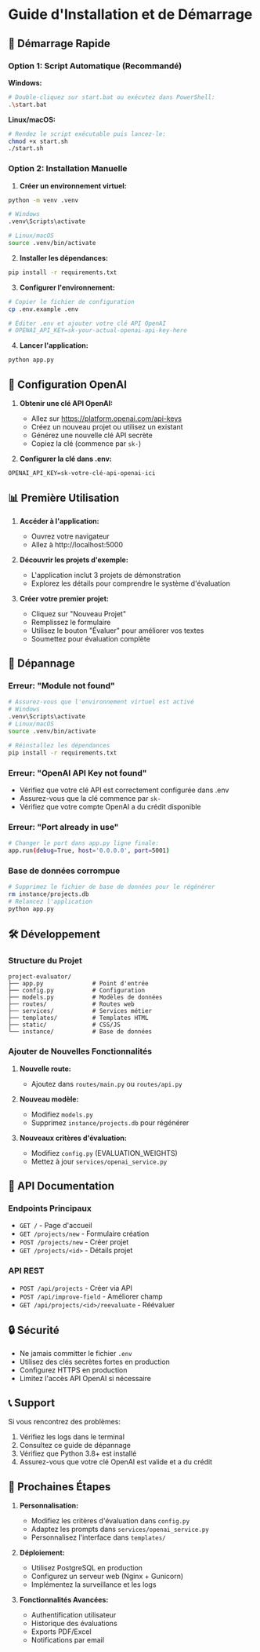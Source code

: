 # Guide d'Installation et de Démarrage

## 🚀 Démarrage Rapide

### Option 1: Script Automatique (Recommandé)

**Windows:**
```bash
# Double-cliquez sur start.bat ou exécutez dans PowerShell:
.\start.bat
```

**Linux/macOS:**
```bash
# Rendez le script exécutable puis lancez-le:
chmod +x start.sh
./start.sh
```

### Option 2: Installation Manuelle

1. **Créer un environnement virtuel:**
```bash
python -m venv .venv

# Windows
.venv\Scripts\activate

# Linux/macOS
source .venv/bin/activate
```

2. **Installer les dépendances:**
```bash
pip install -r requirements.txt
```

3. **Configurer l'environnement:**
```bash
# Copier le fichier de configuration
cp .env.example .env

# Éditer .env et ajouter votre clé API OpenAI
# OPENAI_API_KEY=sk-your-actual-openai-api-key-here
```

4. **Lancer l'application:**
```bash
python app.py
```

## 🔑 Configuration OpenAI

1. **Obtenir une clé API OpenAI:**
   - Allez sur https://platform.openai.com/api-keys
   - Créez un nouveau projet ou utilisez un existant
   - Générez une nouvelle clé API secrète
   - Copiez la clé (commence par `sk-`)

2. **Configurer la clé dans .env:**
```env
OPENAI_API_KEY=sk-votre-clé-api-openai-ici
```

## 📊 Première Utilisation

1. **Accéder à l'application:**
   - Ouvrez votre navigateur
   - Allez à http://localhost:5000

2. **Découvrir les projets d'exemple:**
   - L'application inclut 3 projets de démonstration
   - Explorez les détails pour comprendre le système d'évaluation

3. **Créer votre premier projet:**
   - Cliquez sur "Nouveau Projet"
   - Remplissez le formulaire
   - Utilisez le bouton "Évaluer" pour améliorer vos textes
   - Soumettez pour évaluation complète

## 🔧 Dépannage

### Erreur: "Module not found"
```bash
# Assurez-vous que l'environnement virtuel est activé
# Windows
.venv\Scripts\activate
# Linux/macOS
source .venv/bin/activate

# Réinstallez les dépendances
pip install -r requirements.txt
```

### Erreur: "OpenAI API Key not found"
- Vérifiez que votre clé API est correctement configurée dans .env
- Assurez-vous que la clé commence par `sk-`
- Vérifiez que votre compte OpenAI a du crédit disponible

### Erreur: "Port already in use"
```bash
# Changer le port dans app.py ligne finale:
app.run(debug=True, host='0.0.0.0', port=5001)
```

### Base de données corrompue
```bash
# Supprimez le fichier de base de données pour le régénérer
rm instance/projects.db
# Relancez l'application
python app.py
```

## 🛠 Développement

### Structure du Projet
```
project-evaluator/
├── app.py              # Point d'entrée
├── config.py           # Configuration
├── models.py           # Modèles de données
├── routes/             # Routes web
├── services/           # Services métier
├── templates/          # Templates HTML
├── static/             # CSS/JS
└── instance/           # Base de données
```

### Ajouter de Nouvelles Fonctionnalités

1. **Nouvelle route:**
   - Ajoutez dans `routes/main.py` ou `routes/api.py`

2. **Nouveau modèle:**
   - Modifiez `models.py`
   - Supprimez `instance/projects.db` pour régénérer

3. **Nouveaux critères d'évaluation:**
   - Modifiez `config.py` (EVALUATION_WEIGHTS)
   - Mettez à jour `services/openai_service.py`

## 📝 API Documentation

### Endpoints Principaux
- `GET /` - Page d'accueil
- `GET /projects/new` - Formulaire création
- `POST /projects/new` - Créer projet
- `GET /projects/<id>` - Détails projet

### API REST
- `POST /api/projects` - Créer via API
- `POST /api/improve-field` - Améliorer champ
- `GET /api/projects/<id>/reevaluate` - Réévaluer

## 🔒 Sécurité

- Ne jamais committer le fichier `.env`
- Utilisez des clés secrètes fortes en production
- Configurez HTTPS en production
- Limitez l'accès API OpenAI si nécessaire

## 📞 Support

Si vous rencontrez des problèmes:
1. Vérifiez les logs dans le terminal
2. Consultez ce guide de dépannage
3. Vérifiez que Python 3.8+ est installé
4. Assurez-vous que votre clé OpenAI est valide et a du crédit

## 🎯 Prochaines Étapes

1. **Personnalisation:**
   - Modifiez les critères d'évaluation dans `config.py`
   - Adaptez les prompts dans `services/openai_service.py`
   - Personnalisez l'interface dans `templates/`

2. **Déploiement:**
   - Utilisez PostgreSQL en production
   - Configurez un serveur web (Nginx + Gunicorn)
   - Implémentez la surveillance et les logs

3. **Fonctionnalités Avancées:**
   - Authentification utilisateur
   - Historique des évaluations
   - Exports PDF/Excel
   - Notifications par email
